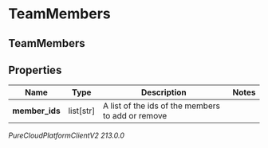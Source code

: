 # TeamMembers

## TeamMembers

## Properties

|Name | Type | Description | Notes|
|------------ | ------------- | ------------- | -------------|
| **member_ids** | list[str] | A list of the ids of the members to add or remove | |



_PureCloudPlatformClientV2 213.0.0_
